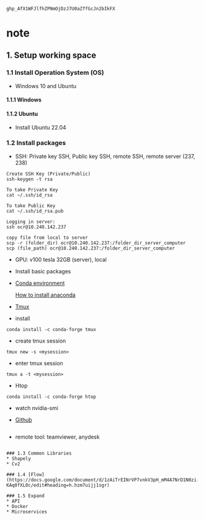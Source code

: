 ```bash
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
```
# note


## 1. Setup working space
### 1.1 Install Operation System (OS)
* Windows 10 and Ubuntu

#### 1.1.1 Windows
#### 1.1.2 Ubuntu
* Install Ubuntu 22.04

### 1.2 Install packages
* SSH: Private key SSH, Public key SSH, remote SSH, remote server (237, 238)
```
Create SSH Key (Private/Public)
ssh-keygen -t rsa

To take Private Key
cat ~/.ssh/id_rsa

To take Public Key
cat ~/.ssh/id_rsa.pub

Logging in server:
ssh ocr@10.240.142.237

copy file from local to server
scp -r (folder_dir) ocr@10.240.142.237:/folder_dir_server_computer
scp (file_path) ocr@10.240.142.237:/folder_dir_server_computer
```
* GPU: v100 tesla 32GB (server), local
* Install basic packages
* [Conda environment](https://docs.conda.io/projects/conda/en/4.6.0/_downloads/52a95608c49671267e40c689e0bc00ca/conda-cheatsheet.pdf)

     [How to install anaconda](https://docs.anaconda.com/anaconda/install/linux/)
* [Tmux](https://tmuxcheatsheet.com/)
- install
```
conda install -c conda-forge tmux
```
- create tmux session
```
tmux new -s <mysession>
```
- enter tmux session
```
tmux a -t <mysession>
```
* Htop
```
conda install -c conda-forge htop
```

* watch nvidia-smi

* [Github](https://education.github.com/git-cheat-sheet-education.pdf) 
```
```

* remote tool: teamviewer, anydesk
```

### 1.3 Common Libraries
* Shapely
* Cv2

### 1.4 [Flow](https://docs.google.com/document/d/1zAiTrEINrVP7vnkV3pH_mM4A7NrD1N0zi-KAq0fXL0c/edit#heading=h.hzm7uijj1sgr)

### 1.5 Expand
* API
* Docker
* Microservices

